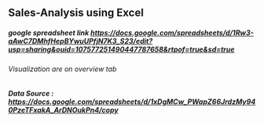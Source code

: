 ## Sales-Analysis using Excel
##### google spreadsheet link https://docs.google.com/spreadsheets/d/1Rw3-aAwC7DMhfHepBYwuUPfjN7K3_S23/edit?usp=sharing&ouid=107577251490447787658&rtpof=true&sd=true

###### Visualization are on overview tab

##### Data Source : https://docs.google.com/spreadsheets/d/1xDgMCw_PWapZ66JrdzMy940PzeTFxakA_ArDNOukPn4/copy

